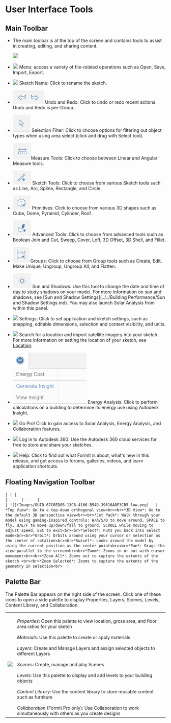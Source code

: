 # User Interface Tools

## Main Toolbar

* The main toolbar is at the top of the screen and contains tools to assist in creating, editing, and sharing content.
    
    ![](Images/GUID-20BA4556-7083-4058-8F81-FAB82111F189-low.png)

* ![](Images/GUID-04A6C825-C1EB-4092-BEF6-9C20E9428677-low.png) Menu: access a variety of file-related operations such as Open, Save, Import, Export.
* ![](Images/GUID-5B0627B2-BA61-45D0-89CC-7B2A47E34A87-low.png) Sketch Name: Click to rename the sketch.
* ![](Images/GUID-850FD972-B1C0-4755-AB04-ED8CC0076754-low.png) Undo and Redo: Click to undo or redo recent actions. Undo and Redo is per-Group.
* ![](Images/GUID-F3BAC481-B10C-4CA3-B638-C2BF842C0209-low.png) Selection Filter: Click to choose options for filtering out object types when using area select (click and drag with Select tool).
* ![](Images/GUID-CB5D154A-CF6B-43A2-8BB5-77218F594BBD-low.png)Measure Tools: Click to choose between Linear and Angular Measure tools.
* ![](Images/GUID-5436C5D2-1662-4F0D-ACC6-4CAB5CF30E83-low.png) Sketch Tools: Click to choose from various Sketch tools such as Line, Arc, Spline, Rectangle, and Circle.
* ![](Images/GUID-CF6A4EA8-13E8-4BFA-B0FA-76B01F51B364-low.png) Primitives: Click to choose from various 3D shapes such as Cube, Dome, Pyramid, Cylinder, Roof.
* ![](Images/GUID-E44FD1BC-52E8-4515-B7DB-2697AF5F66A8-low.png) Advanced Tools: Click to choose from advanced tools such as Boolean Join and Cut, Sweep, Cover, Loft, 3D Offset, 3D Shell, and Fillet.
* ![](Images/GUID-703E56FE-819D-4A29-B086-301B024C60E1-low.png) Groups: Click to choose from Group tools such as Create, Edit, Make Unique, Ungroup, Ungroup All, and Flatten.
* ![](Images/GUID-6F10FAB3-B960-418F-88DC-17E12E352986-low.png) Sun and Shadows: Use this tool to change the date and time of day to study shadows on your model. For more information on sun and shadows, see [Sun and Shadow Settings](../../Building Performance/Sun and Shadow Settings.md). You may also launch Solar Analysis from within this panel.
* ![](Images/GUID-F12CB419-C270-4B9C-B3C9-5E5B4099B168-low.png) Settings: Click to set application and sketch settings, such as snapping, editable dimensions, selection and context visibility, and units.
* ![](Images/GUID-7EC051BA-7A0E-4049-A3D9-7860ECD98C86-low.png) Search for a location and import satellite imagery into your sketch. For more information on setting the location of your sketch, see [Location](../../Location.md).
* ![](Images/GUID-4B5571DF-D3B2-4693-85FF-5BED468431BB-low.png) Energy Analysis: Click to perform calculations on a building to determine its energy use using Autodesk Insight.
* ![](Images/GUID-C3E5ACB7-C969-4959-8978-3F9A9A2C4588-low.png) Go Pro! Click to gain access to Solar Analysis, Energy Analysis, and Collaboration features.
* ![](Images/GUID-1272E029-F99F-4F39-9571-8F3D0CE8FEF0-low.png) Log in to Autodesk 360: Use the Autodesk 360 cloud services for free to store and share your sketches.
* ![](Images/GUID-E5EC9B4D-7C13-44B7-ADBD-06798BE89B44-low.png) Help: Click to find out what FormIt is about, what's new in this release, and get access to forums, galleries, videos, and learn application shortcuts.

## Floating Navigation Toolbar 
    
    | | |
    | ---- | ---- |
    | ![](Images/GUID-67C6ED8B-13C8-4166-B54D-39616A8F3CB5-low.png)   |  *Top View*: Go to a top-down orthogonal view<br><br>*3D View*: Go to the default 3D perspective view<br><br>*Jet Pack*: Walk through your model using gaming-inspired controls: W/A/S/D to move around, SPACE to fly, Q/E/F to move up/down/fall to ground, SCROLL while moving to adjust speed, ESC to exit<br><br>*Select*: Puts you back into Select mode<br><br>*Orbit*: Orbits around using your cursor or selection as the center of rotation<br><br>*Swivel*: Looks around the model by using the current position as the center point<br><br>*Pan*: Drags the view parallel to the screen<br><br>*Zoom*: Zooms in or out with cursor movement<br><br>*Zoom All*: Zooms out to capture the extents of the sketch <br><br>*Zoom Selected*: Zooms to capture the extents of the geometry in selection<br>  |



## Palette Bar

The Palette Bar appears on the right side of the screen. Click one of these icons to open a side palette to display Properties, Layers, Scenes, Levels, Content Library, and Collaboration.

| | |
| ---- | ---- |
| ![](Images/GUID-39317707-97A9-46F2-B8A4-76115959890F-low.png)   |   <br>*Properties*: Open this palette to view location, gross area, and floor area ratios for your sketch<br><br>*Materials*: Use this palette to create or apply materials<br><br>*Layers*: Create and Manage Layers and assign selected objects to different Layers<br><br>*Scenes*: Create, manage and play Scenes<br><br>*Levels*: Use this palette to display and add levels to your building objects<br><br>*Content Library*: Use the content library to store reusable content such as furniture<br><br>*Collaboration* (FormIt Pro only): Use Collaboration to work simultaneously with others as you create designs<br>  |

